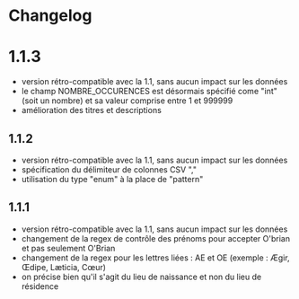 # Changelog

# 1.1.3

* version rétro-compatible avec la 1.1, sans aucun impact sur les données
* le champ NOMBRE_OCCURENCES est désormais spécifié come "int" (soit un nombre) et sa valeur comprise entre 1 et 999999
* amélioration des titres et descriptions

## 1.1.2

* version rétro-compatible avec la 1.1, sans aucun impact sur les données
* spécification du délimiteur de colonnes CSV ","
* utilisation du type "enum" à la place de "pattern"

## 1.1.1

* version rétro-compatible avec la 1.1, sans aucun impact sur les données
* changement de la regex de contrôle des prénoms pour accepter O'brian et pas seulement O'Brian
* changement de la regex pour les lettres liées : AE et OE (exemple : Ægir, Œdipe, Læticia, Cœur)
* on précise bien qu'il s'agit du lieu de naissance et non du lieu de résidence